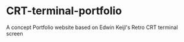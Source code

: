 # CRT-terminal-portfolio
A concept Portfolio website based on Edwin Keijl's Retro CRT terminal screen
